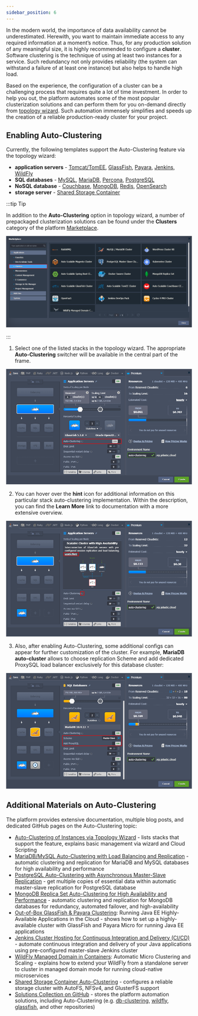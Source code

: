```yaml
---
sidebar_position: 6
---
```


In the modern world, the importance of data availability cannot be underestimated. Herewith, you want to maintain immediate access to any required information at a moment’s notice. Thus, for any production solution of any meaningful size, it is highly recommended to configure a **cluster**. Software clustering is the technique of using at least two instances for a service. Such redundancy not only provides reliability (the system can withstand a failure of at least one instance) but also helps to handle high load.

Based on the experience, the configuration of a cluster can be a challenging process that requires quite a lot of time investment. In order to help you out, the platform automates some of the most popular clusterization solutions and can perform them for you on-demand directly from [topology wizard](https://cloudmydc.com/). Such automation immensely simplifies and speeds up the creation of a reliable production-ready cluster for your project.

## Enabling Auto-Clustering

Currently, the following templates support the Auto-Clustering feature via the topology wizard:

- **application servers** - [Tomcat/TomEE](https://cloudmydc.com/), [GlassFish](https://cloudmydc.com/), [Payara](https://cloudmydc.com/), [Jenkins](https://cloudmydc.com/), [WildFly](https://cloudmydc.com/)
- **SQL databases** - [MySQL](https://cloudmydc.com/), [MariaDB](https://cloudmydc.com/), [Percona](https://cloudmydc.com/), [PostgreSQL](https://cloudmydc.com/)
- **NoSQL database** - [Couchbase](https://cloudmydc.com/), [MongoDB](https://cloudmydc.com/), [Redis](https://cloudmydc.com/), [OpenSearch](https://cloudmydc.com/)
- **storage server** - [Shared Storage Container](https://cloudmydc.com/)

:::tip Tip

In addition to the **Auto-Clustering** option in topology wizard, a number of prepackaged clusterization solutions can be found under the **Clusters** category of the platform [Marketplace](https://cloudmydc.com/).

![Locale Dropdown](./img/WhatIsAuto-Clustering/01-clusters-in-marketplace.png)

:::

1. Select one of the listed stacks in the topology wizard. The appropriate **Auto-Clustering** switcher will be available in the central part of the frame.

![Locale Dropdown](./img/WhatIsAuto-Clustering/02-stack-auto-clustering-in-topology-wizard.png)

2. You can hover over the **hint** icon for additional information on this particular stack auto-clustering implementation. Within the description, you can find the **Learn More** link to documentation with a more extensive overview.

![Locale Dropdown](./img/WhatIsAuto-Clustering/03-auto-cluster-description.png)

3. Also, after enabling Auto-Clustering, some additional configs can appear for further customization of the cluster. For example, **MariaDB auto-cluster** allows to choose replication Scheme and add dedicated ProxySQL load balancer exclusively for this database cluster:

![Locale Dropdown](./img/WhatIsAuto-Clustering/04-auto-cluster-additional-configs.png)

## Additional Materials on Auto-Clustering

The platform provides extensive documentation, multiple blog posts, and dedicated GitHub pages on the Auto-Clustering topic:

- [Auto-Clustering of Instances via Topology Wizard](https://cloudmydc.com/) - lists stacks that support the feature, explains basic management via wizard and Cloud Scripting
- [MariaDB/MySQL Auto-Сlustering with Load Balancing and Replication](https://cloudmydc.com/) - automatic clustering and replication for MariaDB and MySQL databases for high availability and performance
- [PostgreSQL Auto-Clustering with Asynchronous Master-Slave Replication](https://cloudmydc.com/) - get multiple copies of essential data within automatic master-slave replication for PostgreSQL database
- [MongoDB Replica Set Auto-Сlustering for High Availability and Performance](https://cloudmydc.com/) - automatic clustering and replication for MongoDB databases for redundancy, automated failover, and high-availability
- [Out-of-Box GlassFish & Payara Clustering](https://cloudmydc.com/): Running Java EE Highly-Available Applications in the Cloud - shows how to set up a highly-available cluster with GlassFish and Payara Micro for running Java EE applications
- [Jenkins Cluster Hosting for Continuous Integration and Delivery (CI/CD)](https://cloudmydc.com/) - automate continuous integration and delivery of your Java applications using pre-configured master-slave Jenkins cluster
- [WildFly Managed Domain in Containers](https://cloudmydc.com/): Automatic Micro Clustering and Scaling - explains how to extend your WildFly from a standalone server to cluster in managed domain mode for running cloud-native microservices
- [Shared Storage Container Auto-Clustering](https://cloudmydc.com/) - configures a reliable storage cluster with AutoFS, NFSv4, and GlusterFS support
- [Solutions Collection on GitHub](https://cloudmydc.com/) - stores the platform automation solutions, including Auto-Clustering (e.g. [db-clustering](https://cloudmydc.com/), [wildfly](https://cloudmydc.com/), [glassfish](https://cloudmydc.com/), and other repositories)
